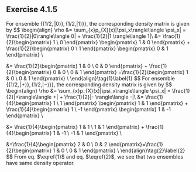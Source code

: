 ## Exercise 4.1.5

For ensemble $\{\{1/2, |0\rangle\}, \{1/2, |1\rangle\}\}$, the corresponding density matrix is given by
$$
\begin{align}
\rho &= \sum_{x}p_{X}(x)|\psi_x\rangle\langle \psi_x| = \frac{1}{2}|0\rangle\langle 0| + \frac{1}{2}|1 \rangle\langle 1|\\
&= \frac{1}{2}\begin{pmatrix}
1 \\ 0 
\end{pmatrix} \begin{pmatrix}
1 & 0 
\end{pmatrix} + \frac{1}{2}\begin{pmatrix}
0 \\ 1 
\end{pmatrix} \begin{pmatrix}
0 & 1
\end{pmatrix} \\

&= \frac{1}{2}\begin{pmatrix}
1 & 0 \\ 0 & 0 
\end{pmatrix} + \frac{1}{2}\begin{pmatrix}
0 & 0 \\ 0 & 1
\end{pmatrix} =\frac{1}{2}\begin{pmatrix}
1 & 0 \\ 0 & 1
\end{pmatrix} \\
\end{align}\tag{1}\label{1}
$$
For ensemble $\{\{1/2, |+\rangle\}, \{1/2, |-\rangle\}\}$,  the corresponding density matrix is given by
$$
\begin{align}
\rho &= \sum_{x}p_{X}(x)|\psi_x\rangle\langle \psi_x| = \frac{1}{2}|+\rangle\langle +| + \frac{1}{2}|- \rangle\langle -|\\
&= \frac{1}{4}\begin{pmatrix}
1 \\ 1 
\end{pmatrix} \begin{pmatrix}
1 & 1 
\end{pmatrix} + \frac{1}{4}\begin{pmatrix}
1 \\ -1 
\end{pmatrix} \begin{pmatrix}
1 & -1
\end{pmatrix} \\

&= \frac{1}{4}\begin{pmatrix}
1 & 1 \\ 1 & 1 
\end{pmatrix} + \frac{1}{4}\begin{pmatrix}
1 & -1 \\ -1 & 1
\end{pmatrix} \\

&=\frac{1}{4}\begin{pmatrix}
2 & 0 \\ 0 & 2
\end{pmatrix}=\frac{1}{2}\begin{pmatrix}
1 & 0 \\ 0 & 1
\end{pmatrix} \\
\end{align}\tag{2}\label{2}
$$
From eq. $\eqref{1}$ and eq. $\eqref{2}$, we see that two ensembles have same density operator. 
